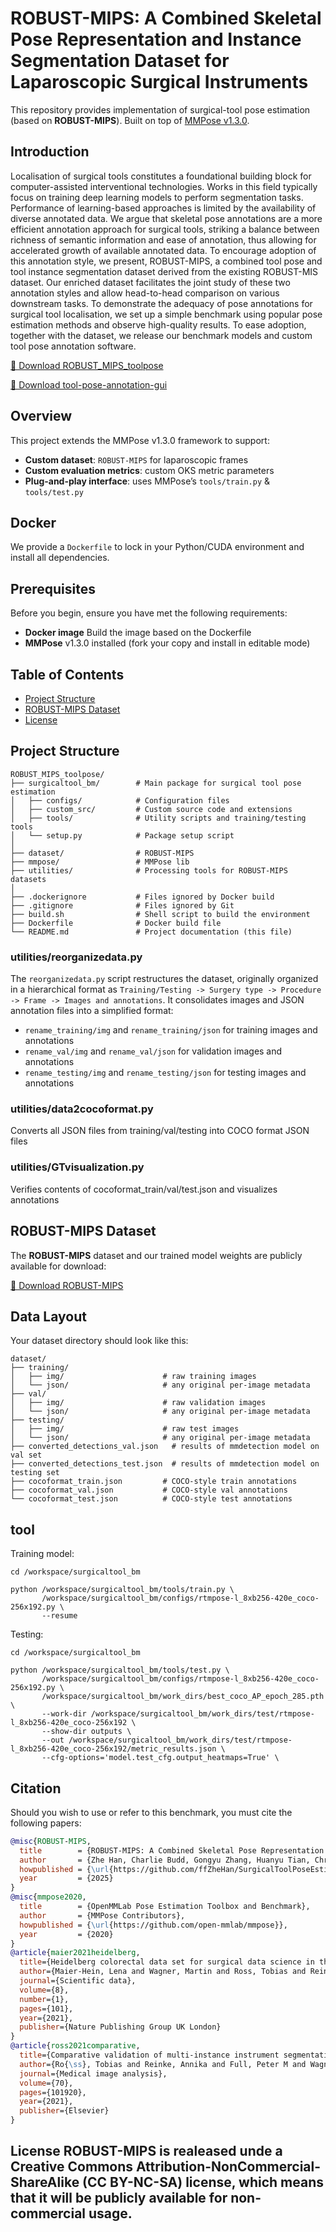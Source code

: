 # ROBUST-MIPS: A Combined Skeletal Pose Representation and Instance Segmentation Dataset for Laparoscopic Surgical Instruments

This repository provides implementation of surgical-tool pose estimation (based on **ROBUST-MIPS**).
Built on top of [MMPose v1.3.0](https://github.com/open-mmlab/mmpose).

## Introduction
Localisation of surgical tools constitutes a foundational building block for computer-assisted interventional technologies. Works in this field typically focus on training deep learning models to perform segmentation tasks. Performance of learning-based approaches is limited by the availability of diverse annotated data. We argue that skeletal pose annotations are a more efficient annotation approach for surgical tools, striking a balance between richness of semantic information and ease of annotation, thus allowing for accelerated growth of available annotated data. To encourage adoption of this annotation style, we present, ROBUST-MIPS, a combined tool pose and tool instance segmentation dataset derived from the existing ROBUST-MIS dataset. Our enriched dataset facilitates the joint study of these two annotation styles and allow head-to-head comparison on various downstream tasks.
To demonstrate the adequacy of pose annotations for surgical tool localisation, we set up a simple benchmark using popular pose estimation methods and observe high-quality results. To ease adoption, together with the dataset, we release our benchmark models and custom tool pose annotation software.

[🔗 Download ROBUST_MIPS_toolpose](https://github.com/cai4cai/ROBUST_MIPS_toolpose)

[🔗 Download tool-pose-annotation-gui](https://github.com/cai4cai/tool-pose-annotation-gui)

## Overview

This project extends the MMPose v1.3.0 framework to support:

- **Custom dataset**: `ROBUST-MIPS` for laparoscopic frames  
- **Custom evaluation metrics**: custom OKS metric parameters     
- **Plug-and-play interface**: uses MMPose’s `tools/train.py` & `tools/test.py`  

## Docker

We provide a `Dockerfile` to lock in your Python/CUDA environment and install all dependencies.


## Prerequisites

Before you begin, ensure you have met the following requirements:

- **Docker image** Build the image based on the Dockerfile
- **MMPose** v1.3.0 installed (fork your copy and install in editable mode)  


## Table of Contents 
- [Project Structure](#project-structure) 
- [ROBUST-MIPS Dataset](#data) 
- [License](#license) 

## Project Structure 
``` 
ROBUST_MIPS_toolpose/
├── surgicaltool_bm/        # Main package for surgical tool pose estimation
│   ├── configs/            # Configuration files
│   ├── custom_src/         # Custom source code and extensions
│   ├── tools/              # Utility scripts and training/testing tools
│   └── setup.py            # Package setup script
│
├── dataset/                # ROBUST-MIPS
├── mmpose/                 # MMPose lib
├── utilities/              # Processing tools for ROBUST-MIPS datasets
│
├── .dockerignore           # Files ignored by Docker build
├── .gitignore              # Files ignored by Git
├── build.sh                # Shell script to build the environment
├── Dockerfile              # Docker build file
└── README.md               # Project documentation (this file)

``` 

### utilities/reorganizedata.py

The `reorganizedata.py` script restructures the dataset, originally organized in a hierarchical format as `Training/Testing -> Surgery type -> Procedure -> Frame -> Images and annotations`. It consolidates images and JSON annotation files into a simplified format:

- `rename_training/img` and `rename_training/json` for training images and annotations
- `rename_val/img` and `rename_val/json` for validation images and annotations
- `rename_testing/img` and `rename_testing/json` for testing images and annotations

### utilities/data2cocoformat.py

Converts all JSON files from training/val/testing into COCO format JSON files

### utilities/GTvisualization.py

Verifies contents of cocoformat_train/val/test.json and visualizes annotations 


## ROBUST-MIPS Dataset 
The **ROBUST-MIPS** dataset and our trained model weights are publicly available for download: 

[🔗 Download ROBUST-MIPS](https://doi.org/10.7303/syn64023381)

## Data Layout

Your dataset directory should look like this:

```text
dataset/
├── training/
│   ├── img/                      # raw training images
│   └── json/                     # any original per-image metadata
├── val/
│   ├── img/                      # raw validation images
│   └── json/                     # any original per-image metadata
├── testing/
│   ├── img/                      # raw test images
│   └── json/                     # any original per-image metadata
├── converted_detections_val.json   # results of mmdetection model on val set
├── converted_detections_test.json  # results of mmdetection model on testing set
├── cocoformat_train.json         # COCO‐style train annotations
├── cocoformat_val.json           # COCO‐style val annotations
└── cocoformat_test.json          # COCO‐style test annotations
```

## tool

Training model:
```
cd /workspace/surgicaltool_bm

python /workspace/surgicaltool_bm/tools/train.py \
       /workspace/surgicaltool_bm/configs/rtmpose-l_8xb256-420e_coco-256x192.py \
       --resume
```

Testing:
```
cd /workspace/surgicaltool_bm

python /workspace/surgicaltool_bm/tools/test.py \
       /workspace/surgicaltool_bm/configs/rtmpose-l_8xb256-420e_coco-256x192.py \
       /workspace/surgicaltool_bm/work_dirs/best_coco_AP_epoch_285.pth \
       --work-dir /workspace/surgicaltool_bm/work_dirs/test/rtmpose-l_8xb256-420e_coco-256x192 \
       --show-dir outputs \
       --out /workspace/surgicaltool_bm/work_dirs/test/rtmpose-l_8xb256-420e_coco-256x192/metric_results.json \
       --cfg-options='model.test_cfg.output_heatmaps=True' \
```
<!-- Should you wish to use or refer to this data set, you must cite the following papers:
1. **Zhe, H.**, **Charlie, B.**, **Gongyu, Z.**, **Huanyu, T.**, **Christos, B.**, **Tom, V.**, *ROBUST-MIPS: A Combined Skeletal Pose Representation and Instance Segmentation Dataset for Laparoscopic Surgical Instruments*, arXiv preprint arXiv:xxxx.xxxx, 2025. Available at: [arXiv link](https://arxiv.org/abs/xxxx.xxxx)
2. **Maier-Hein, L., Wagner, M., Ross, T., Reinke, A., Bodenstedt, S., Full, P. M., ... & Müller-Stich, B. P. (2021)**. *Heidelberg colorectal data set for surgical data science in the sensor operating room*. Scientific data, 8(1), 1-11.
3. **Roß, T., Reinke, A., Full, P. M., Wagner, M., Kenngott, H., Apitz, M., ... & Maier-Hein, L. (2021)**. *Comparative validation of multi-instance instrument segmentation in endoscopy: results of the ROBUST-MIS 2019 challenge*. Medical image analysis, 70, 101920. -->


## Citation
Should you wish to use or refer to this benchmark, you must cite the following papers:

```bibtex
@misc{ROBUST-MIPS,
  title        = {ROBUST-MIPS: A Combined Skeletal Pose Representation and Instance Segmentation Dataset for Laparoscopic Surgical Instruments},
  author       = {Zhe Han, Charlie Budd, Gongyu Zhang, Huanyu Tian, Christos Bergeles, and Tom Vercauteren},
  howpublished = {\url{https://github.com/ffZheHan/SurgicalToolPoseEstimation}},
  year         = {2025}
}
@misc{mmpose2020,
  title        = {OpenMMLab Pose Estimation Toolbox and Benchmark},
  author       = {MMPose Contributors},
  howpublished = {\url{https://github.com/open-mmlab/mmpose}},
  year         = {2020}
}
@article{maier2021heidelberg,
  title={Heidelberg colorectal data set for surgical data science in the sensor operating room},
  author={Maier-Hein, Lena and Wagner, Martin and Ross, Tobias and Reinke, Annika and Bodenstedt, Sebastian and Full, Peter M and Hempe, Hellena and Mindroc-Filimon, Diana and Scholz, Patrick and Tran, Thuy Nuong and others},
  journal={Scientific data},
  volume={8},
  number={1},
  pages={101},
  year={2021},
  publisher={Nature Publishing Group UK London}
}
@article{ross2021comparative,
  title={Comparative validation of multi-instance instrument segmentation in endoscopy: results of the ROBUST-MIS 2019 challenge},
  author={Ro{\ss}, Tobias and Reinke, Annika and Full, Peter M and Wagner, Martin and Kenngott, Hannes and Apitz, Martin and Hempe, Hellena and Mindroc-Filimon, Diana and Scholz, Patrick and Tran, Thuy Nuong and others},
  journal={Medical image analysis},
  volume={70},
  pages={101920},
  year={2021},
  publisher={Elsevier}
}
```

## License ROBUST-MIPS is realeased unde a Creative Commons Attribution-NonCommercial-ShareAlike (CC BY-NC-SA) license, which means that it will be publicly available for non-commercial usage. 